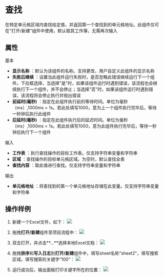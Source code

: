 # 查找

在特定单元格区域内查找给定值，并返回第一个查找到的单元格地址。此组件仅可在&quot;打开/新建&quot;组件中使用，默认取其工作簿，无需再次输入


## 属性
基本
- **显示名称** ：默认为该组件的名称。支持更改，用户自定义此组件的显示名称
- **失败后继续** ：设置当此组件运行失败时，是否忽略此错误继续运行下一个组件。下拉框选择，当选择"是"时，如果该组件运行时遇到错误，该流程也会继续执行下一个组件，并不会停止；当选择"否"时，如果该组件运行时遇到错误，该流程将会停止执行并抛出错误
- **前延时(毫秒)** ：指定在此组件执行前的等待时间。单位为毫秒（ms）,1000ms = 1s。若此处填写1000，意为上一个组件执行完毕后，等待一秒钟后执行此组件
- **后延时(毫秒)** ：指定在此组件执行后的延迟时间。单位为毫秒（ms）,1000ms = 1s。若此处填写1000，意为此组件执行完毕后，等待一秒钟后执行下一个组件


输入

- **工作表** ：执行查找操作的目标工作表。仅支持字符串变量和字符串
- **区域** ：查找操作的目标单元格区域。为空时，默认查找全表
- **查找内容** ：取此值进行查找。仅支持字符串变量和字符串

输出

- **单元格地址** ：将查找到的第一个单元格地址存储在此变量。仅支持字符串变量和字符串

## 操作样例

1. 新建一个Excel文件，如下：
![](https://docimages.blob.core.chinacloudapi.cn/images/Activities/Search1.png)

2. 拖拽**打开/新建**组件至项目流程中：
![](https://docimages.blob.core.chinacloudapi.cn/images/Activities/OpenExcel1.png)

3. 双击打开，并点击**...**选择本地Excel文档：
![](https://docimages.blob.core.chinacloudapi.cn/images/Activities/OpenExcel2.png)

4. 拖拽**排序**和**写入日志**到**打开/新建**组件中，填写sheet名称"sheet2"，填写搜索区域，填写搜索的关键字“100”：
![](https://docimages.blob.core.chinacloudapi.cn/images/Activities/Search2.png)

5. 运行成功后，输出面板打印关键字所在的位置：
![](https://docimages.blob.core.chinacloudapi.cn/images/Activities/Search3.png)